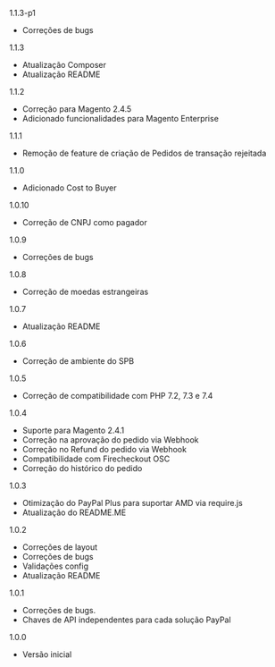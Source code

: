 1.1.3-p1
- Correções de bugs

1.1.3
- Atualização Composer
- Atualização README

1.1.2
- Correção para Magento 2.4.5
- Adicionado funcionalidades para Magento Enterprise

1.1.1
- Remoção de feature de criação de Pedidos de transação rejeitada

1.1.0
- Adicionado Cost to Buyer

1.0.10
- Correção de CNPJ como pagador

1.0.9
- Correções de bugs

1.0.8
- Correção de moedas estrangeiras

1.0.7
- Atualização README

1.0.6
- Correção de ambiente do SPB

1.0.5
- Correção de compatibilidade com PHP 7.2, 7.3 e 7.4

1.0.4
- Suporte para Magento 2.4.1
- Correção na aprovação do pedido via Webhook
- Correção no Refund do pedido via Webhook
- Compatibilidade com Firecheckout OSC
- Correção do histórico do pedido

1.0.3
- Otimização do PayPal Plus para suportar AMD via require.js
- Atualização do README.ME

1.0.2
- Correções de layout
- Correções de bugs
- Validações config
- Atualização README

1.0.1
- Correções de bugs.
- Chaves de API independentes para cada solução PayPal

1.0.0
- Versão inicial
